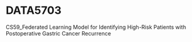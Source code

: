 # DATA5703
CS59_Federated Learning Model for Identifying High-Risk Patients with Postoperative Gastric Cancer Recurrence
